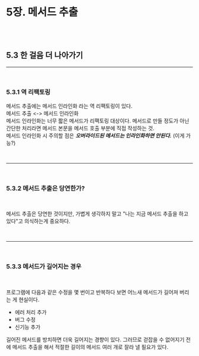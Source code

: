 # 5장. 메서드 추출  

<br><br>

## 5.3 한 걸음 더 나아가기    

___

<br>


### 5.3.1 역 리팩토링  

메서드 추출에는 메서드 인라인화 라는 역 리팩토링이 있다.    
메서드 추출 <-> 메서드 인라인화   
메서드 인라인화는 너무 짧은 메서드가 리팩토링 대상이다.  메서드로 만들 정도가 아닌 간단한 처리라면 메서드 본문을 메서드 호출 부분에 직접 작성하는 것.     
메서드 인라인화 시 주의할 점은 ***오버라이드된 메서드는 인라인화하면 안된다.*** (이게 가능?)  


<br>

___

<br>

### 5.3.2 메서드 추출은 당연한가? 

<br>  

메서드 추출은 당연한 것이지만, 가볍게 생각하지 말고 "나는 지금 메서드 추출을 하고 있다"고 의식하는게 중요하다.  


<br>

___

<br>  

### 5.3.3 메서드가 길어지는 경우  

<br>

프로그램에 다음과 같은 수정을 몇 번이고 반복하다 보면 어느새 메서드가 길어져 버리는 게 현실이다.  
* 에러 처리 추가  
* 버그 수정  
* 신기능 추가  

길어진 메서드를 방치하면 더욱 길어지는 경향이 있다. 그러므로 걷잡을 수 없어지기 전에 메서드 추출을 해서 적절한 길이의 메서드 여러 개로 잘라 낼 필요가 있다.    
